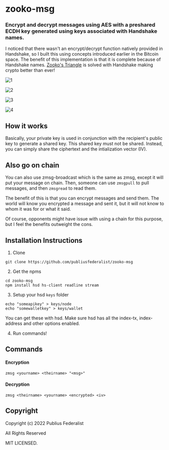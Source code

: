 # zooko-msg
### Encrypt and decrypt messages using AES with a preshared ECDH key generated using keys associated with Handshake names.

I noticed that there wasn't an encrypt/decrypt function natively provided in Handshake, so I built this using concepts introduced earlier in the Bitcoin space.  The benefit of this implementation is that it is complete because of Handshake names.  [Zooko's Triangle](https://en.wikipedia.org/wiki/Zooko%27s_triangle) is solved with Handshake making crypto better than ever!

![1](https://raw.githubusercontent.com/publiusfederalist/zooko-msg/master/1.png)

![2](https://raw.githubusercontent.com/publiusfederalist/zooko-msg/master/2.png)

![3](https://raw.githubusercontent.com/publiusfederalist/zooko-msg/master/3.png)

![4](https://raw.githubusercontent.com/publiusfederalist/zooko-msg/master/4.png)

## How it works

Basically, your private key is used in conjunction with the recipient's public key to generate a shared key.  This shared key must not be shared.  Instead, you can simply share the ciphertext and the intialization vector (IV).

## Also go on chain

You can also use zmsg-broadcast which is the same as zmsg, except it will put your message on chain.  Then, someone can use `zmsgpull` to pull messages, and then `zmsgread` to read them.

The benefit of this is that you can encrypt messages and send them.  The world will know you encrypted a message and sent it, but it will not know to whom it was for or what it said.

Of course, opponents might have issue with using a chain for this purpose, but I feel the benefits outweight the cons.

## Installation Instructions

1. Clone
```
git clone https://github.com/publiusfederalist/zooko-msg
```

2. Get the npms
```
cd zooko-msg
npm install hsd hs-client readline stream
```

3. Setup your hsd `keys` folder
```
echo "someapikey" > keys/node
echo "somewalletkey" > keys/wallet
```
You can get these with hsd.  Make sure hsd has all the index-tx, index-address and other options enabled.

4. Run commands!

## Commands

#### Encryption
```
zmsg <yourname> <theirname> "<msg>"
```

#### Decryption
```
zmsg <theirname> <yourname> <encrypted> <iv>
````

## Copyright

Copyright (c) 2022 Publius Federalist

All Rights Reserved

MIT LICENSED.

